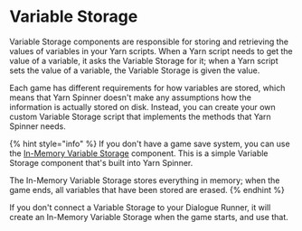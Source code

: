 # Variable Storage

Variable Storage components are responsible for storing and retrieving the values of variables in your Yarn scripts. When a Yarn script needs to get the value of a variable, it asks the Variable Storage for it; when a Yarn script sets the value of a variable, the Variable Storage is given the value.

Each game has different requirements for how variables are stored, which means that Yarn Spinner doesn't make any assumptions how the information is actually stored on disk. Instead, you can create your own custom Variable Storage script that implements the methods that Yarn Spinner needs.

{% hint style="info" %}
If you don't have a game save system, you can use the [In-Memory Variable Storage](../../../../yarn-spinner-for-game-engines/unity/components/variable-storage/in-memory-variable-storage.md) component. This is a simple Variable Storage component that's built into Yarn Spinner.

The In-Memory Variable Storage stores everything in memory; when the game ends, all variables that have been stored are erased.
{% endhint %}

If you don't connect a Variable Storage to your Dialogue Runner, it will create an In-Memory Variable Storage when the game starts, and use that.
